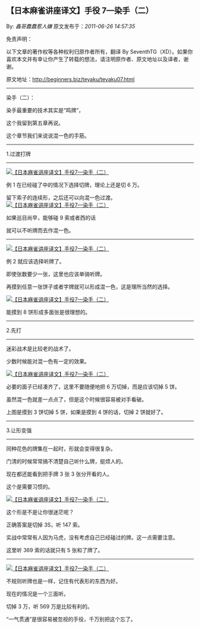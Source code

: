 ## 【日本麻雀讲座译文】手役 7—染手（二）

By: _鑫哥蠢蠢惹人嫌_ 原文发布于：_2011-06-26 14:57:35_

免责声明：

以下文章的著作权等各种权利归原作者所有，翻译 By
SeventhTG（XD）。如果你喜欢本文并有幸让你产生了转载的想法，请注明原作者、原文地址以及译者，谢谢。

原文地址：http://beginners.biz/teyaku/teyaku07.html

---

染手（二）：

染手最重要的技术其实是“鸣牌”，

这个我留到第五章再说。

这个章节我们来说说混一色的手筋。

---

1.过渡打牌

---

[![【日本麻雀讲座译文】手役7—染手（二）](http://s3.sinaimg.cn/middle/7f78b76fxa6980a295e92&690)](http://photo.blog.sina.com.cn/showpic.html#blogid=7f78b76f0100t2yd&url=http://s3.sinaimg.cn/orignal/7f78b76fxa6980a295e92)

例 1 在已经碰了中的情况下选择切牌，理论上还是切 6 万。

留下索子的连续形，之后还可以向混一色过渡。
[![【日本麻雀讲座译文】手役7—染手（二）](http://s5.sinaimg.cn/middle/7f78b76fxa6980f93eed4&690)](http://photo.blog.sina.com.cn/showpic.html#blogid=7f78b76f0100t2yd&url=http://s5.sinaimg.cn/orignal/7f78b76fxa6980f93eed4)

如果巡目尚早，能够碰 9 索或者西的话

就可以不听牌而去作混一色。

---

[![【日本麻雀讲座译文】手役7—染手（二）](http://s1.sinaimg.cn/middle/7f78b76fxa6981870ad20&690)](http://photo.blog.sina.com.cn/showpic.html#blogid=7f78b76f0100t2yd&url=http://s1.sinaimg.cn/orignal/7f78b76fxa6981870ad20)

例 2 就应该选择听牌了。

即使张数要少一张，这里也应该单骑听牌。

再摸到任意一张饼子或者字牌就可以形成混一色，这是理所当然的选择。

[![【日本麻雀讲座译文】手役7—染手（二）](http://s10.sinaimg.cn/middle/7f78b76fxa69821db8a39&690)](http://photo.blog.sina.com.cn/showpic.html#blogid=7f78b76f0100t2yd&url=http://s10.sinaimg.cn/orignal/7f78b76fxa69821db8a39)

能摸到 8 饼形成多面张是很理想的。

---

2.先打

---

迷彩战术是比较老的战术了。

少数时候能对混一色有一定的效果。

[![【日本麻雀讲座译文】手役7—染手（二）](http://s7.sinaimg.cn/middle/7f78b76fxa69837d2d316&690)](http://photo.blog.sina.com.cn/showpic.html#blogid=7f78b76f0100t2yd&url=http://s7.sinaimg.cn/orignal/7f78b76fxa69837d2d316)

必要的面子已经凑齐了，这里不要随便地把 6 万切掉，而是应该切掉 5 饼。

虽然混一色就差一点点了，但是这个时候很容易被对手看破。

上图是摸到 3 饼切掉 5 饼，如果是摸到 4 饼的话，切掉 2 饼就好了。

---

3.让形变强

---

同种花色的牌集在一起时，形就会变得很复杂。

门清的时候常常搞不清楚自己听什么牌，挺烦人的。

现在都还能看到把手牌 3 张 3 张分开看的人。

这个是需要习惯的。

[![【日本麻雀讲座译文】手役7—染手（二）](http://s11.sinaimg.cn/middle/7f78b76fxa69848eb164a&690)](http://photo.blog.sina.com.cn/showpic.html#blogid=7f78b76f0100t2yd&url=http://s11.sinaimg.cn/orignal/7f78b76fxa69848eb164a)

这个形是不是让你很迷茫呢？

正确答案是切掉 3S，听 147 索。

实战中常常有人因为马虎，没有考虑自己已经碰过的牌。这一点需要注意。

这里听 369 索的话就只有 5 张和了牌了。

---

[![【日本麻雀讲座译文】手役7—染手（二）](http://s14.sinaimg.cn/middle/7f78b76fxa698501284ed&690)](http://photo.blog.sina.com.cn/showpic.html#blogid=7f78b76f0100t2yd&url=http://s14.sinaimg.cn/orignal/7f78b76fxa698501284ed)

不规则听牌也是一样，记住有代表形的东西为好。

现在的情况是一个三面听。

切掉 3 万，听 569 万是比较有利的。

“一气贯通”是很容易被忽视的手役，千万别把这个忘了。

